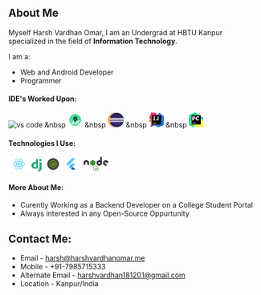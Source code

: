 ## About Me
Myself Harsh Vardhan Omar,
I am an Undergrad at HBTU Kanpur specialized in the field of **Information Technology**.

I am a:
- Web and Android Developer
- Programmer

#### IDE's Worked Upon:

<!-- <img display="flex" src="./images/vscode.png" height=30px />     -->
![vs code]("./images/vscode.png")
&nbsp <img src="./images/android.png" height=30px/>
&nbsp <img src="./images/eclipse.png" height=30px/>
&nbsp <img src="./images/intellij.png" height=30px/>
&nbsp <img src="./images/pycharm.jpg" height=30px/>

#### Technologies I Use:

<img src="./images/react.png" height=30px/>
<img src="./images/django.png" height=25px/>
&nbsp<img src="./images/js.png" height=30px/>
&nbsp<img src="./images/flutter.png" height=30px/>
&nbsp<img src="./images/nodejs.png" height=30px/>

#### More About Me:
- Curently Working as a Backend Developer on a College Student Portal
- Always interested in any Open-Source Oppurtunity

## Contact Me:


- Email - harsh@harshvardhanomar.me
- Mobile - +91-7985715333
- Alternate Email - harshvardhan181201@gmail.com
- Location - Kanpur/India

